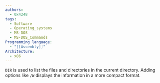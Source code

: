 ```yaml
---
authors: 
  - 0x4248
tags:
  - Software
  - Operating_systems
  - MS-DOS
  - MS-DOS_Commands
Programming language:
  - "[[Assembly]]"
Architecture:
  - x86
---
```

`DIR` is used to list the files and directories in the current directory. Adding options like `/W` displays the information in a more compact format.